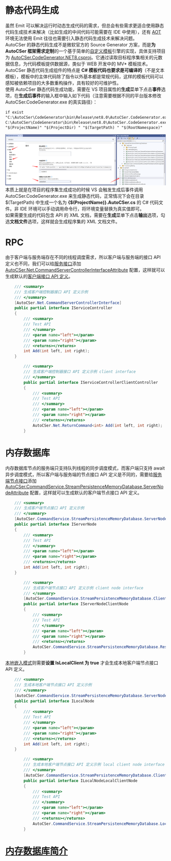 ﻿# 静态代码生成
虽然 Emit 可以解决运行时动态生成代码的需求，但总会有些需求更适合使用静态代码生成技术来解决（比如生成的中间代码可能需要在 IDE 中使用），还有 [AOT](https://github.com/AutoCSer/AutoCSer2/blob/master/Document/12.NativeAOT/12.NativeAOT.md) 环境无法使用 Emit 往往也需要引入静态代码生成技术来解决问题。  
AutoCSer 的静态代码生成不是微软官方的 Source Generator 方案，而是**为 AutoCSer 框架需求定制**的一个基于简单的[自定义模板](https://github.com/AutoCSer/AutoCSer2/tree/main/AutoCSer/CodeGenerator/Template)引擎的实现，具体支持项目为 [AutoCSer.CodeGenerator.NET8.csproj](https://github.com/AutoCSer/AutoCSer2/tree/main/AutoCSer/CodeGenerator)。它通过读取目标程序集相关的元数据信息，为代码模板提供数据源，类似于 WEB 开发中的 MV* 模板技术。  
AutoCSer 静态代码生成组件的特点是 **C# 模板代码也要求是可编译的**（不是文本模板），模板中的主体代码除了指令以外基本都是常规代码，这样的模板代码可以感知被依赖项目的大多数重构操作，具有较好的可维护性。  
使用 AutoCSer 静态代码生成功能，需要在 VS 项目属性的**生成**菜单下点击**事件**选项，在**生成后事件**的输入框中输入如下代码（注意需要根据不同的平台版本修改 AutoCSer.CodeGenerator.exe 的真实路径）：
``` text
if exist "C:\AutoCSer\CodeGenerator\bin\Release\net8.0\AutoCSer.CodeGenerator.exe" C:\AutoCSer\CodeGenerator\bin\Release\net8.0\AutoCSer.CodeGenerator.exe "$(ProjectName)" "$(ProjectDir) " "$(TargetPath) " "$(RootNamespace)"
```
![静态代码生成的项目配置](https://github.com/AutoCSer/AutoCSer2/blob/master/Document/05.CodeGenerator/CodeGenerator.png?raw=true)
本质上就是在项目的程序集生成成功的时候 VS 会触发生成后事件调用 AutoCSer.CodeGenerator.exe 来生成静态代码，正常情况下会在目录 $(TargetPath) 中生成一个名为 **{$(ProjectName)}.AutoCSer.cs** 的 C# 代码文件。非 IDE 环境可以手动调用命令行，将环境变量替换为真实值即可。  
如果需要生成的代码包含 API 的 XML 文档，需要在**生成**菜单下点击**输出**选项，勾选**文档文件**选项，这样就会生成程序集的 XML 文档文件。
# RPC
由于客户端与服务端存在不同的线程调度需求，所以客户端与服务端的接口 API 定义也不同，我们可以给[服务接口](https://github.com/AutoCSer/AutoCSer2/blob/master/Document/05.CodeGenerator/Service/IServiceController.cs)添加 [AutoCSer.Net.CommandServerControllerInterfaceAttribute](https://github.com/AutoCSer/AutoCSer2/blob/master/AutoCSer/Net/CommandServer/CommandServerControllerInterfaceAttribute.cs) 配置，这样就可以生成默认的[客户端接口 API 定义](https://github.com/AutoCSer/AutoCSer2/blob/master/Document/05.CodeGenerator/%7BAutoCSer.Document.CodeGenerator%7D.AutoCSer.cs)。
``` csharp
    /// <summary>
    /// 生成客户端控制器接口 API 定义示例
    /// </summary>
    [AutoCSer.Net.CommandServerControllerInterface]
    public partial interface IServiceController
    {
        /// <summary>
        /// Test API
        /// </summary>
        /// <param name="left"></param>
        /// <param name="right"></param>
        /// <returns></returns>
        int Add(int left, int right);
    }
```
``` csharp
        /// <summary>
        /// 生成客户端控制器接口 API 定义示例 client interface
        /// </summary>
        public partial interface IServiceControllerClientController
        {
            /// <summary>
            /// Test API
            /// </summary>
            /// <param name="left"></param>
            /// <param name="right"></param>
            /// <returns></returns>
            AutoCSer.Net.ReturnCommand<int> Add(int left, int right);
        }
```
# 内存数据库
内存数据库节点的服务端只支持队列线程的同步调度模式，而客户端只支持 await 异步调度模式，所以客户端与服务端的节点接口 API 定义是不同的，需要给[服务端节点接口](https://github.com/AutoCSer/AutoCSer2/blob/master/Document/05.CodeGenerator/MemoryDatabase/IServerNode.cs)添加 [AutoCSer.CommandService.StreamPersistenceMemoryDatabase.ServerNodeAttribute](https://github.com/AutoCSer/AutoCSer2/blob/master/Application/StreamPersistenceMemoryDatabase/Server/ServerNodeAttribute.cs) 配置，这样就可以生成默认的客户端节点接口 API 定义。
``` csharp
    /// <summary>
    /// 生成客户端节点接口 API 定义示例
    /// </summary>
    [AutoCSer.CommandService.StreamPersistenceMemoryDatabase.ServerNode]
    public partial interface IServerNode
    {
        /// <summary>
        /// Test API
        /// </summary>
        /// <param name="left"></param>
        /// <param name="right"></param>
        /// <returns></returns>
        int Add(int left, int right);
    }
```
``` csharp
        /// <summary>
        /// 生成客户端节点接口 API 定义示例 client node interface
        /// </summary>
        [AutoCSer.CommandService.StreamPersistenceMemoryDatabase.ClientNode(typeof(AutoCSer.Document.CodeGenerator.MemoryDatabase.IServerNode))]
        public partial interface IServerNodeClientNode
        {
            /// <summary>
            /// Test API
            /// </summary>
            /// <param name="left"></param>
            /// <param name="right"></param>
            /// <returns></returns>
            AutoCSer.CommandService.StreamPersistenceMemoryDatabase.ResponseParameterAwaiter<int> Add(int left, int right);
        }
```
[本地嵌入模式](https://github.com/AutoCSer/AutoCSer2/blob/master/Document/05.CodeGenerator/MemoryDatabase/ILocalNode.cs)则需要**设置 IsLocalClient 为 true** 才会生成本地客户端节点接口 API 定义。
``` csharp
    /// <summary>
    /// 生成本地客户端节点接口 API 定义示例
    /// </summary>
    [AutoCSer.CommandService.StreamPersistenceMemoryDatabase.ServerNode(IsLocalClient = true, IsClient = false)]
    public partial interface ILocalNode
    {
        /// <summary>
        /// Test API
        /// </summary>
        /// <param name="left"></param>
        /// <param name="right"></param>
        /// <returns></returns>
        int Add(int left, int right);
    }
```
``` csharp
        /// <summary>
        /// 生成本地客户端节点接口 API 定义示例 local client node interface
        /// </summary>
        [AutoCSer.CommandService.StreamPersistenceMemoryDatabase.ClientNode(typeof(AutoCSer.Document.CodeGenerator.MemoryDatabase.ILocalNode))]
        public partial interface ILocalNodeLocalClientNode
        {
            /// <summary>
            /// Test API
            /// </summary>
            /// <param name="left"></param>
            /// <param name="right"></param>
            /// <returns></returns>
            AutoCSer.CommandService.StreamPersistenceMemoryDatabase.LocalServiceQueueNode<AutoCSer.CommandService.StreamPersistenceMemoryDatabase.LocalResult<int>> Add(int left, int right);
        }
```
# [内存数据库简介](https://github.com/AutoCSer/AutoCSer2/blob/master/Document/06.MemoryDatabase/06.MemoryDatabase.md)